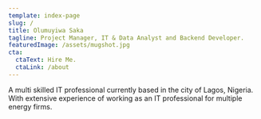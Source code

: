 ```yaml
---
template: index-page
slug: /
title: Olumuyiwa Saka
tagline: Project Manager, IT & Data Analyst and Backend Developer.
featuredImage: /assets/mugshot.jpg
cta:
  ctaText: Hire Me.
  ctaLink: /about
---
```

A multi skilled IT professional currently based in the city of Lagos, Nigeria. With extensive experience of working as an IT professional for multiple energy firms.
